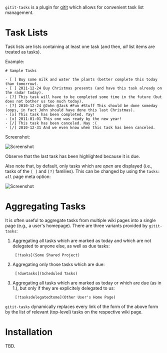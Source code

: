`gitit-tasks` is a plugin for [gitit](http://gitit.net/) which allows for convenient task list management.

# Task Lists

Task lists are lists containing at least one task (and then, *all* list items are treated as tasks).

Example:

    # Sample Tasks

    - [ ] Buy some milk and water the plants (better complete this today than tomorrow).
    - [ ] 2011-12-24 Buy Christmas presents (and have this task already on the radar today).
    - [?] This task will have to be completed some time in the future (but does not bother us too much today).
    - [?] 2010-12-24 @John @Jack #Fun #Stuff This should be done someday (oops, in fact John should have done this last Christmas).
    - [x] This task has been completed. Yay!
    - [x] 2011-01-01 This one was ready by the new year!
    - [/] This task has been canceled. Nay :(
    - [/] 2010-12-31 And we even know when this task has been canceled.

Screenshot:

![Screenshot](https://github.com/downloads/catch22/gitit-tasks/Screenshot.png)

Observe that the last task has been highlighted because it is due.

Also note that, by default, only tasks which are *open* are displayed (i.e., tasks of the `[ ]` and `[?]` families).
This can be changed by using the `tasks: all` page meta option:

![Screenshot](https://github.com/downloads/catch22/gitit-tasks/Screenshot2.png)

# Aggregating Tasks

It is often useful to aggregate tasks from multiple wiki pages into a single page (e.g., a user's homepage). There are three variants provided by `gitit-tasks`:

1. Aggregating all tasks which are marked as today and which are not delegated to anyone else, as well as due tasks:

        [!tasks](Some Shared Project)

1. Aggregating only those tasks which are due:

        [!duetasks](Scheduled Tasks)

1. Aggregating all tasks which are marked as today or which are due (as in 1.), but only if they are explicitely delegated to us:

        [!tasksdelegatedtome](Other User's Home Page)

`gitit-tasks` dynamically replaces every link of the form of the above form by the list of relevant (top-level) tasks on the respective wiki page.

# Installation

TBD.
